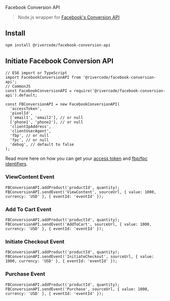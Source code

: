 Facebook Conversion API

> Node.js wrapper for [Facebook's Conversion API](https://developers.facebook.com/docs/marketing-api/conversions-api/)

## Install

```bash
npm install @rivercode/facebook-conversion-api
```

## Initiate Facebook Conversion API
```node
// ES6 import or TypeScript
import FacebookConversionAPI from '@rivercode/facebook-conversion-api';
// CommonJS
const FacebookConversionAPI = require('@rivercode/facebook-conversion-api').default;

const FBConversionAPI = new FacebookConversionAPI(
  'accessToken',
  'pixelId',
  ['email1', 'email2'], // or null
  ['phone1', 'phone2'], // or null
  'clientIpAddress',
  'clientUserAgent',
  'fbp', // or null
  'fpc', // or null
  'debug', // default to false
);
```

Read more here on how you can get your [access token](https://developers.facebook.com/docs/marketing-api/conversions-api/get-started/#access-token) and [fbp/fpc identifiers](https://developers.facebook.com/docs/marketing-api/conversions-api/parameters/fbp-and-fbc/).

### ViewContent Event
```node
FBConversionAPI.addProduct('productId', quantity);
FBConversionAPI.sendEvent('ViewContent', sourceUrl, { value: 1000, currency: 'USD' }, { eventId: 'eventId' });
```

### Add To Cart Event
```node
FBConversionAPI.addProduct('productId', quantity);
FBConversionAPI.sendEvent('AddToCart', sourceUrl, { value: 1000, currency: 'USD' }, { eventId: 'eventId' });
```

### Initiate Checkout Event
```node
FBConversionAPI.addProduct('productId', quantity);
FBConversionAPI.sendEvent('InitiateCheckout', sourceUrl, { value: 1000, currency: 'USD' }, { eventId: 'eventId' });
```

### Purchase Event
```node
FBConversionAPI.addProduct('productId', quantity);
FBConversionAPI.sendEvent('Purchase', sourceUrl, { value: 1000, currency: 'USD' }, { eventId: 'eventId' });
```
